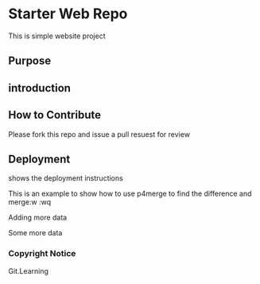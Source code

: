 # Starter Web Repo

This is simple website project

## Purpose


## introduction

## How to Contribute


Please fork this repo and issue a pull resuest for review
## Deployment

shows the deployment instructions


This is an example to show how to use p4merge to find the difference and merge:w
:wq


Adding more data


Some more data

### Copyright Notice

Git.Learning
